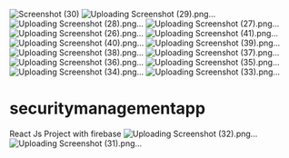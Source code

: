 ![Screenshot (30)](https://github.com/itsfidelgray/anothertest/assets/63525545/4c743534-70b2-480f-97bf-62737ed1d0a8)
![Uploading Screenshot (29).png…]()
![Uploading Screenshot (28).png…]()
![Uploading Screenshot (27).png…]()
![Uploading Screenshot (26).png…]()
![Uploading Screenshot (41).png…]()
![Uploading Screenshot (40).png…]()
![Uploading Screenshot (39).png…]()
![Uploading Screenshot (38).png…]()
![Uploading Screenshot (37).png…]()
![Uploading Screenshot (36).png…]()
![Uploading Screenshot (35).png…]()
![Uploading Screenshot (34).png…]()
![Uploading Screenshot (33).png…]()
# securitymanagementapp
 React Js Project with firebase
![Uploading Screenshot (32).png…]()
![Uploading Screenshot (31).png…]()
